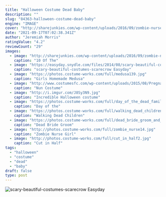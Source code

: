 ```yaml
---
title: "Halloween Costume Dead Baby"
description: ""
slug: "84363-halloween-costume-dead-baby"
engine: "IMAGE"
cover: "http://sharejunkies.com/wp-content/uploads/2016/09/zombie-nurse-02.jpg"
date: "2021-09-17T07:02:38.341Z"
author: "Jeremiah Morris"
ratingValue: "4.2"
reviewCount: "29"
images:
  - image: "http://sharejunkies.com/wp-content/uploads/2016/09/zombie-nurse-02.jpg"
    caption: "10 Of The"
  - image: "https://easyday.snydle.com/files/2014/08/scary-beautiful-costumes-scarecrow.jpg"
    caption: "scary-beautiful-costumes-scarecrow Easyday"
  - image: "https://photos.costume-works.com/full/medusa139.jpg"
    caption: "Girls Homemade Medusa"
  - image: "http://www.costumesfc.com/wp-content/uploads/2015/08/Pregnant-Nun-Costume.jpg"
    caption: "Nun Costume"
  - image: "http://i.imgur.com/J8Sy3N9.jpg"
    caption: "Incredible Halloween costume"
  - image: "https://photos.costume-works.com/full/day_of_the_dead_family.jpg"
    caption: "Day of the"
  - image: "https://photos.costume-works.com/full/walking_dead_children.jpg"
    caption: "Walking Dead Children"
  - image: "https://photos.costume-works.com/full/dead_bride_groom_and_flower_girl.jpg"
    caption: "Dead Bride Groom"
  - image: "http://photos.costume-works.com/full/zombie_nurse14.jpg"
    caption: "Zombie Nurse Girl"
  - image: "http://photos.costume-works.com/full/cut_in_half2.jpg"
    caption: "Cut in Half"
tags:
  - "halloween"
  - "costume"
  - "dead"
  - "baby"
draft: false
type: post
---
```



![scary-beautiful-costumes-scarecrow Easyday](https://easyday.snydle.com/files/2014/08/scary-beautiful-costumes-scarecrow.jpg "scary-beautiful-costumes-scarecrow Easyday")


<!--inArticleAds-->

<!--galleryOne-->


<!--inArticleAds-->

<!--galleryTwo-->


<!--galleryThree-->

